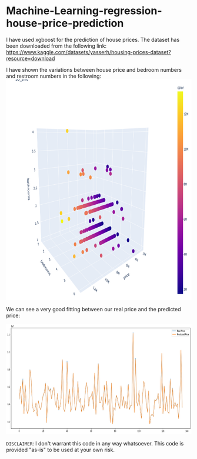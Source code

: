 # Machine-Learning-regression-house-price-prediction
I have used xgboost for the prediction of house prices.
The dataset has been downloaded from the following link:
https://www.kaggle.com/datasets/yasserh/housing-prices-dataset?resource=download

I have shown the variations between house price and bedroom numbers and restroom numbers in the following:
<img src="price_plot.png" width="800" height="600">

We can see a very good fitting between our real price and the predicted price:

<img src="fiiting.png" width="1000" height="300">




`DISCLAIMER`:  I don't warrant this code in any way whatsoever. This code is provided "as-is" to be used at your own risk.
